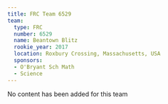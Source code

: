 ```yaml
---
title: FRC Team 6529
team:
  type: FRC
  number: 6529
  name: Beantown Blitz
  rookie_year: 2017
  location: Roxbury Crossing, Massachusetts, USA
  sponsors:
  - O'Bryant Sch Math
  - Science
---
```


No content has been added for this team